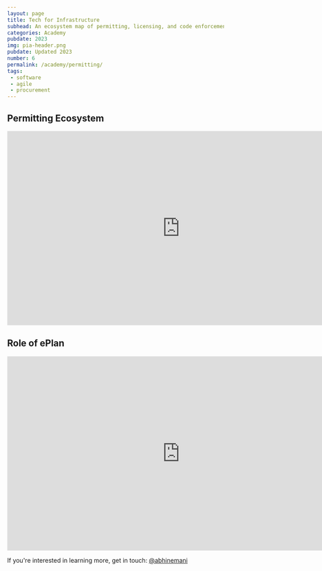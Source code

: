 ```yaml
---
layout: page
title: Tech for Infrastructure
subhead: An ecosystem map of permitting, licensing, and code enforcement (PLC) technology 
categories: Academy
pubdate: 2023
img: pia-header.png
pubdate: Updated 2023
number: 6
permalink: /academy/permitting/
tags: 
 - software
 - agile
 - procurement
---
```

## Permitting Ecosystem

<iframe style="border: 1px solid rgba(0, 0, 0, 0.1);" width="800" height="450" src="https://www.figma.com/embed?embed_host=share&url=https%3A%2F%2Fwww.figma.com%2Ffile%2FZLuWBwxHo2Rzt62i3O18TJ%2FInfrastructure-Permitting-Diagram%3Fnode-id%3D0%253A1%26t%3DfNdCZ8gQPhaGY2dg-1" allowfullscreen></iframe>

## Role of ePlan

<iframe style="border: 1px solid rgba(0, 0, 0, 0.1);" width="800" height="450" src="https://www.figma.com/embed?embed_host=share&url=https%3A%2F%2Fwww.figma.com%2Ffile%2FwoHiAj7p6gNqrCLTwwNhiB%2FePlan-Flywheel%3Ft%3DfNdCZ8gQPhaGY2dg-1" allowfullscreen></iframe>


If you're interested in learning more, get in touch: <a href="https://twitter.com/@abhinemani" target="_blank">@abhinemani</a>
